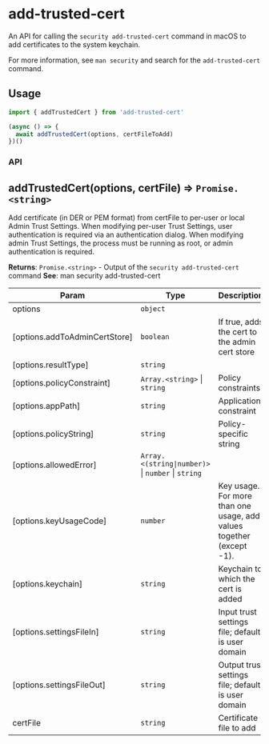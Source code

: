 # add-trusted-cert

An API for calling the `security add-trusted-cert` command in macOS to add certificates to the system keychain.

For more information, see `man security` and search for the `add-trusted-cert` command.

## Usage

```js
import { addTrustedCert } from 'add-trusted-cert'

(async () => {
  await addTrustedCert(options, certFileToAdd)
})()
```

### API

## addTrustedCert(options, certFile) ⇒ <code>Promise.&lt;string&gt;</code>

Add certificate (in DER or PEM format) from certFile to per-user or local Admin Trust Settings. When modifying
per-user Trust Settings, user authentication is required via an authentication dialog. When modifying admin
Trust Settings, the process must be running as root, or admin authentication is required.

**Returns**: <code>Promise.&lt;string&gt;</code> - Output of the `security add-trusted-cert` command
**See**: man security add-trusted-cert

| Param | Type | Description |
| --- | --- | --- |
| options | <code>object</code> |  |
| [options.addToAdminCertStore] | <code>boolean</code> | If true, adds the cert to the admin cert store |
| [options.resultType] | <code>string</code> |  |
| [options.policyConstraint] | <code>Array.&lt;string&gt;</code> \| <code>string</code> | Policy constraints |
| [options.appPath] | <code>string</code> | Application constraint |
| [options.policyString] | <code>string</code> | Policy-specific string |
| [options.allowedError] | <code>Array.&lt;(string\|number)&gt;</code> \| <code>number</code> \| <code>string</code> |  |
| [options.keyUsageCode] | <code>number</code> | Key usage. For more than one usage, add values together (except -1). |
| [options.keychain] | <code>string</code> | Keychain to which the cert is added |
| [options.settingsFileIn] | <code>string</code> | Input trust settings file; default is user domain |
| [options.settingsFileOut] | <code>string</code> | Output trust settings file; default is user domain |
| certFile | <code>string</code> | Certificate file to add |
